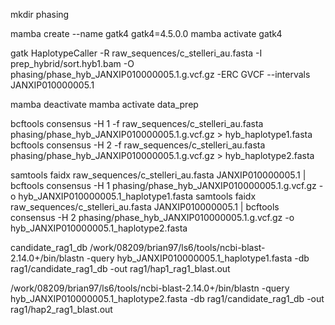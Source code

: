 mkdir phasing

mamba create --name gatk4 gatk4=4.5.0.0
mamba activate gatk4

gatk HaplotypeCaller -R raw_sequences/c_stelleri_au.fasta -I prep_hybrid/sort.hyb1.bam -O phasing/phase_hyb_JANXIP010000005.1.g.vcf.gz -ERC GVCF --intervals JANXIP010000005.1

mamba deactivate
mamba activate data_prep

bcftools consensus -H 1 -f raw_sequences/c_stelleri_au.fasta phasing/phase_hyb_JANXIP010000005.1.g.vcf.gz > hyb_haplotype1.fasta
bcftools consensus -H 2 -f raw_sequences/c_stelleri_au.fasta phasing/phase_hyb_JANXIP010000005.1.g.vcf.gz > hyb_haplotype2.fasta


samtools faidx raw_sequences/c_stelleri_au.fasta JANXIP010000005.1 | bcftools consensus -H 1 phasing/phase_hyb_JANXIP010000005.1.g.vcf.gz -o hyb_JANXIP010000005.1_haplotype1.fasta
samtools faidx raw_sequences/c_stelleri_au.fasta JANXIP010000005.1 | bcftools consensus -H 2 phasing/phase_hyb_JANXIP010000005.1.g.vcf.gz -o hyb_JANXIP010000005.1_haplotype2.fasta




candidate_rag1_db
/work/08209/brian97/ls6/tools/ncbi-blast-2.14.0+/bin/blastn -query hyb_JANXIP010000005.1_haplotype1.fasta -db rag1/candidate_rag1_db -out rag1/hap1_rag1_blast.out

/work/08209/brian97/ls6/tools/ncbi-blast-2.14.0+/bin/blastn -query hyb_JANXIP010000005.1_haplotype2.fasta -db rag1/candidate_rag1_db -out rag1/hap2_rag1_blast.out
